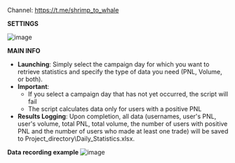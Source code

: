 Channel: https://t.me/shrimp_to_whale

**SETTINGS**

![image](https://github.com/user-attachments/assets/7d4baf2c-3927-4f09-8804-14da59f34ab9)

**MAIN INFO**
- **Launching**: Simply select the campaign day for which you want to retrieve statistics and specify the type of data you need (PNL, Volume, or both).
- **Important**:
    - If you select a campaign day that has not yet occurred, the script will fail
    - The script calculates data only for users with a positive PNL
- **Results Logging**: Upon completion, all data (usernames, user's PNL, user's volume, total PNL, total volume, the number of users with positive PNL and the number of users who made at least one trade) will be saved to Project_directory\Daily_Statistics.xlsx.
  
**Data recording example**
![image](https://github.com/user-attachments/assets/5d68c4e8-27e6-4d1e-bb43-48f5c3309144)
